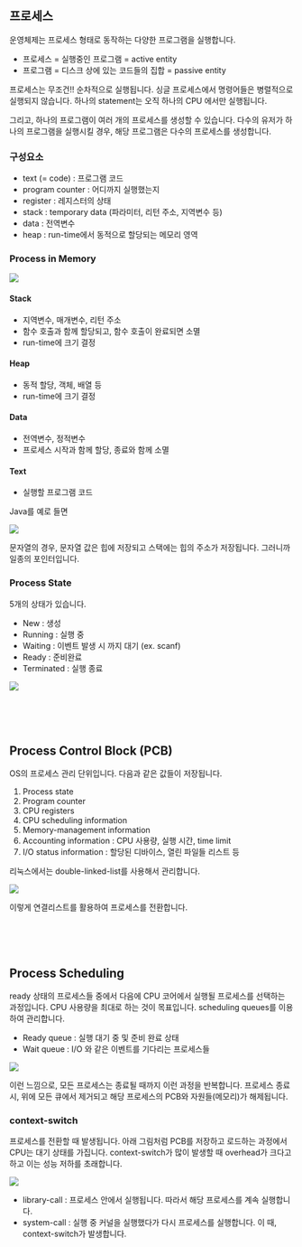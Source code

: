 ## 프로세스
운영체제는 프로세스 형태로 동작하는 다양한 프로그램을 실행합니다. 
- 프로세스 = 실행중인 프로그램 = active entity
- 프로그램 = 디스크 상에 있는 코드들의 집합 = passive entity

프로세스는 무조건!! 순차적으로 실행됩니다. 싱글 프로세스에서 명령어들은 병렬적으로 실행되지 않습니다. 하나의 statement는 오직 하나의 CPU 에서만 실행됩니다. 

그리고, 하나의 프로그램이 여러 개의 프로세스를 생성할 수 있습니다. 다수의 유저가 하나의 프로그램을 실행시킬 경우, 해당 프로그램은 다수의 프로세스를 생성합니다.


### 구성요소
- text (= code) : 프로그램 코드
- program counter : 어디까지 실행했는지
- register : 레지스터의 상태
- stack : temporary data (파라미터, 리턴 주소, 지역변수 등)
- data : 전역변수
- heap : run-time에서 동적으로 할당되는 메모리 영역

### Process in Memory
![](https://velog.velcdn.com/images/seokjun0915/post/98d6f332-ac2d-4b6f-b62e-9e83286e3708/image.png)

#### Stack
- 지역변수, 매개변수, 리턴 주소
- 함수 호출과 함께 할당되고, 함수 호출이 완료되면 소멸
- run-time에 크기 결정

#### Heap
- 동적 할당, 객체, 배열 등
- run-time에 크기 결정

#### Data
- 전역변수, 정적변수
- 프로세스 시작과 함께 할당, 종료와 함께 소멸

#### Text
- 실행할 프로그램 코드


Java를 예로 들면

![](https://velog.velcdn.com/images/seokjun0915/post/0fa4c809-75ed-41fd-ae77-984600b8ae74/image.png)

문자열의 경우, 문자열 값은 힙에 저장되고 스택에는 힙의 주소가 저장됩니다. 그러니까 일종의 포인터입니다. 


### Process State
5개의 상태가 있습니다. 
- New : 생성
- Running : 실행 중
- Waiting : 이벤트 발생 시 까지 대기 (ex. scanf)
- Ready : 준비완료
- Terminated : 실행 종료

![](https://velog.velcdn.com/images/seokjun0915/post/fffe878c-6498-4c57-8c2a-c9fb3678361e/image.png)

<br/><br/><br/>

## Process Control Block (PCB)
OS의 프로세스 관리 단위입니다. 다음과 같은 값들이 저장됩니다.

1. Process state
2. Program counter
3. CPU registers
4. CPU scheduling information
5. Memory-management information
6. Accounting information : CPU 사용량, 실행 시간, time limit
7. I/O status information : 할당된 디바이스, 열린 파일들 리스트 등

리눅스에서는 double-linked-list를 사용해서 관리합니다.

![](https://velog.velcdn.com/images/seokjun0915/post/c2b9901c-e47f-4c5c-9902-b3644627f13e/image.png)

이렇게 연결리스트를 활용하여 프로세스를 전환합니다.

<br/><br/><br/>

## Process Scheduling
ready 상태의 프로세스들 중에서 다음에 CPU 코어에서 실행될 프로세스를 선택하는 과정입니다. CPU 사용량을 최대로 하는 것이 목표입니다. scheduling queues를 이용하여 관리합니다.
- Ready queue : 실행 대기 중 및 준비 완료 상태
- Wait queue : I/O 와 같은 이벤트를 기다리는 프로세스들

![](https://velog.velcdn.com/images/seokjun0915/post/77a7f82d-26a1-437d-8f1a-6d2f528d51a6/image.png)

이런 느낌으로, 모든 프로세스는 종료될 때까지 이런 과정을 반복합니다. 프로세스 종료 시, 위에 모든 큐에서 제거되고 해당 프로세스의 PCB와 자원들(메모리)가 해제됩니다.

### context-switch
프로세스를 전환할 때 발생됩니다. 아래 그림처럼 PCB를 저장하고 로드하는 과정에서 CPU는 대기 상태를 가집니다. context-switch가 많이 발생할 때 overhead가 크다고 하고 이는 성능 저하를 초래합니다.

![](https://velog.velcdn.com/images/seokjun0915/post/f93bbd52-1c2f-48cb-b159-98193731fc2d/image.png)

- library-call : 프로세스 안에서 실행됩니다. 따라서 해당 프로세스를 계속 실행합니다.
- system-call : 실행 중 커널을 실행했다가 다시 프로세스를 실행합니다. 이 때, context-switch가 발생합니다.